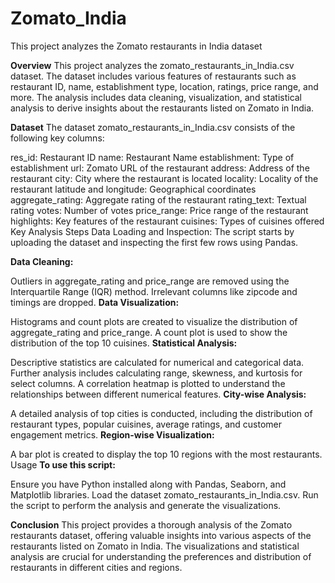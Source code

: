 # Zomato_India
This project analyzes the Zomato restaurants in India dataset

**Overview**
This project analyzes the zomato_restaurants_in_India.csv dataset. The dataset includes various features of restaurants such as restaurant ID, name, establishment type, location, ratings, price range, and more. The analysis includes data cleaning, visualization, and statistical analysis to derive insights about the restaurants listed on Zomato in India.

**Dataset**
The dataset zomato_restaurants_in_India.csv consists of the following key columns:

res_id: Restaurant ID
name: Restaurant Name
establishment: Type of establishment
url: Zomato URL of the restaurant
address: Address of the restaurant
city: City where the restaurant is located
locality: Locality of the restaurant
latitude and longitude: Geographical coordinates
aggregate_rating: Aggregate rating of the restaurant
rating_text: Textual rating
votes: Number of votes
price_range: Price range of the restaurant
highlights: Key features of the restaurant
cuisines: Types of cuisines offered
Key Analysis Steps
Data Loading and Inspection: The script starts by uploading the dataset and inspecting the first few rows using Pandas.

**Data Cleaning:**

Outliers in aggregate_rating and price_range are removed using the Interquartile Range (IQR) method.
Irrelevant columns like zipcode and timings are dropped.
**Data Visualization:**

Histograms and count plots are created to visualize the distribution of aggregate_rating and price_range.
A count plot is used to show the distribution of the top 10 cuisines.
**Statistical Analysis:**

Descriptive statistics are calculated for numerical and categorical data.
Further analysis includes calculating range, skewness, and kurtosis for select columns.
A correlation heatmap is plotted to understand the relationships between different numerical features.
**City-wise Analysis:**

A detailed analysis of top cities is conducted, including the distribution of restaurant types, popular cuisines, average ratings, and customer engagement metrics.
**Region-wise Visualization:**

A bar plot is created to display the top 10 regions with the most restaurants.
Usage
**To use this script:**

Ensure you have Python installed along with Pandas, Seaborn, and Matplotlib libraries.
Load the dataset zomato_restaurants_in_India.csv.
Run the script to perform the analysis and generate the visualizations.

**Conclusion**
This project provides a thorough analysis of the Zomato restaurants dataset, offering valuable insights into various aspects of the restaurants listed on Zomato in India. The visualizations and statistical analysis are crucial for understanding the preferences and distribution of restaurants in different cities and regions.
